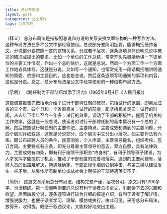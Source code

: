 ```yaml
---
title: 总分布局法
layout: post
categories: 公文写作
tags: 公文写作
---
```


〔释义〕 总分布局法是指按照总说和分说的关系安排文章结构的一种写作方法。这种布局方法在多种公文中都经常使用。总说部分要简明扼要，能够概括统帅全文。分说部分要按照一定的逻辑关系，分成若干层次，逐条逐项具体说明总说中概述的情况或提出的要求。比如一个单位的工作总结，常常开头先概括地讲一下该单位的主要工作情况，作出一个总的估价，这就是总说。然后一个方面工作一个方面工作地去具体写，这就是分说。又如写一个通知，也常常先用一段话概括地讲明通知的原委、依据和主要目的，这也是总说。然后逐条逐项写明通知的事项和内容，这也是分说。总之，总分布局法是公文中经常使用的一种结构布局方法。

〔示例〕 《聘任制为干部队伍增添了活力》(1985年9月4日《人民日报》)

这篇调查报告先概括地介绍了试行干部聘任制的概况，包括试行的范围，即黑龙江省的三个市、四个县和一个省直机关；试行的前提，即坚持机关定员；试行的时间，从去年下半年至今一年多；试行的效果，调动了干部的积极性，提高了机关的工作效率。这就是一段总说，使读者对试行干部聘任制的基本情况有一个总的了解。然后按照试行聘任制的主要作法，主要特点，主要成效和遇到的主要问题，分四个层次详细叙述，这就是分说部分。四个层次中又分出小层次。如主要作法有六条，即公布应聘人员的条件，民意测验，个人申请，主管领导提名，组织考核，签订合同。主要特点有三条，即充分尊重主管领导的意志，双方自愿，具有法律效力。主要成效有四条，即有利于废除干部职务“终身制”，有利于领导班子建设，为人才发挥才能提供了机会，推动了干部制度的完善和落实。遇到的主要问题有，落聘人员的出路难解决，待遇难确定，干部正规化培训受到冲击，与第三梯队建设发生一些矛盾，从集体所有制单位或从社会上聘任的干部待遇落实不了。

〔简析〕 这篇文章采用总分布局法，结构完整严谨，层次分明，原文只有1200多字，也很精练。第一段简明扼要的总说有利于读者总揽全文，引起读下去的兴趣和欲望。后面四段分说，逐条逐项进行较为详细的叙述介绍，有利于读者了解详情，增强说服力，也便于读者学习、理解、模仿或执行。由此可见，采用总分布局法，放得开，收得拢，既便于叙述议论，又能较好地突出主题。 